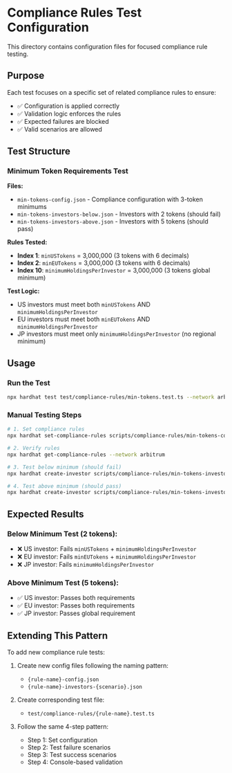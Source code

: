 # Compliance Rules Test Configuration

This directory contains configuration files for focused compliance rule testing.

## Purpose

Each test focuses on a specific set of related compliance rules to ensure:
- ✅ Configuration is applied correctly
- ✅ Validation logic enforces the rules
- ✅ Expected failures are blocked
- ✅ Valid scenarios are allowed

## Test Structure

### Minimum Token Requirements Test

**Files:**
- `min-tokens-config.json` - Compliance configuration with 3-token minimums
- `min-tokens-investors-below.json` - Investors with 2 tokens (should fail)
- `min-tokens-investors-above.json` - Investors with 5 tokens (should pass)

**Rules Tested:**
- **Index 1**: `minUSTokens` = 3,000,000 (3 tokens with 6 decimals)
- **Index 2**: `minEUTokens` = 3,000,000 (3 tokens with 6 decimals)
- **Index 10**: `minimumHoldingsPerInvestor` = 3,000,000 (3 tokens global minimum)

**Test Logic:**
- US investors must meet both `minUSTokens` AND `minimumHoldingsPerInvestor`
- EU investors must meet both `minEUTokens` AND `minimumHoldingsPerInvestor`
- JP investors must meet only `minimumHoldingsPerInvestor` (no regional minimum)

## Usage

### Run the Test
```bash
npx hardhat test test/compliance-rules/min-tokens.test.ts --network arbitrum
```

### Manual Testing Steps
```bash
# 1. Set compliance rules
npx hardhat set-compliance-rules scripts/compliance-rules/min-tokens-config.json --network arbitrum

# 2. Verify rules
npx hardhat get-compliance-rules --network arbitrum

# 3. Test below minimum (should fail)
npx hardhat create-investor scripts/compliance-rules/min-tokens-investors-below.json --generatewallets --generateuniqueids --forceonchain --network arbitrum

# 4. Test above minimum (should pass)
npx hardhat create-investor scripts/compliance-rules/min-tokens-investors-above.json --generatewallets --generateuniqueids --forceonchain --network arbitrum
```

## Expected Results

### Below Minimum Test (2 tokens):
- ❌ US investor: Fails `minUSTokens` + `minimumHoldingsPerInvestor`
- ❌ EU investor: Fails `minEUTokens` + `minimumHoldingsPerInvestor`
- ❌ JP investor: Fails `minimumHoldingsPerInvestor`

### Above Minimum Test (5 tokens):
- ✅ US investor: Passes both requirements
- ✅ EU investor: Passes both requirements
- ✅ JP investor: Passes global requirement

## Extending This Pattern

To add new compliance rule tests:

1. Create new config files following the naming pattern:
   - `{rule-name}-config.json`
   - `{rule-name}-investors-{scenario}.json`

2. Create corresponding test file:
   - `test/compliance-rules/{rule-name}.test.ts`

3. Follow the same 4-step pattern:
   - Step 1: Set configuration
   - Step 2: Test failure scenarios
   - Step 3: Test success scenarios
   - Step 4: Console-based validation
